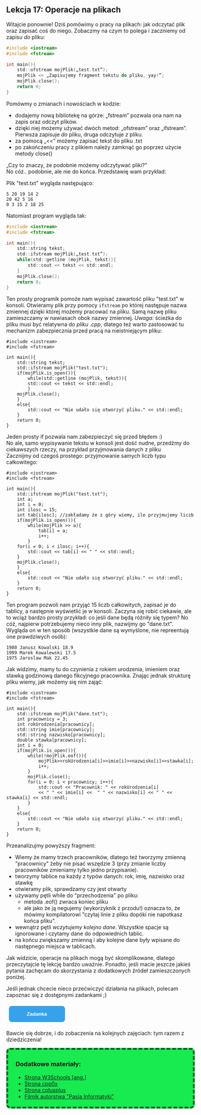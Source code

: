 <style>
.rad-label {
  display: flex;
  align-items: center;

  border-radius: 100px;
  padding: 10px 16px;
  margin: 10px 0;

  cursor: pointer;
  transition: .3s;
}

.rad-label:hover,
.rad-label:focus-within {
  background: hsla(0, 0%, 80%, .14);
}

.rad-input {
  position: absolute;
  visibility: hidden;
  width: 1px;
  height: 1px;
  opacity: 0;
  z-index: -1;
}

.rad-design {
  width: 18px;
  height: 18px;
  border-radius: 80px;

  background: linear-gradient(to right bottom, hsl(154, 97%, 62%), hsl(225, 97%, 62%));
  position: relative;
}

.rad-design::before {
  content: '';

  display: inline-block;
  width: inherit;
  height: inherit;
  border-radius: inherit;

  background: hsl(0, 0%, 90%);
  transform: scale(1.1);
  transition: .3s;
}

.rad-input:checked+.rad-design::before {
  transform: scale(0);
}

.rad-text {
  color: hsl(0, 0%, 60%);
  margin-left: 14px;
  letter-spacing: 3px;
  text-transform: uppercase;
  font-size: 14px;
  font-weight: 900;

  transition: .3s;
}

.rad-input:checked~.rad-text {
  color: hsl(0, 0%, 40%);
}

.btn {
  background-image: linear-gradient(135deg, #008aff, #86d472);
  border-radius: 6px;
  box-sizing: border-box;
  color: #ffffff;
  display: block;
  height: 50px;
  font-size: 1.4em;
  font-weight: 600;
  padding: 4px;
  position: relative;
  text-decoration: none;
  width: 7em;
  z-index: 2;
}

.btn:hover {
  color: #fff;
}

.btn .btnspan {
  align-items: center;
  background: #0e0e10;
  border-radius: 6px;
  display: flex;
  justify-content: center;
  height: 100%;
  transition: background 0.5s ease;
  width: 100%;
}

.btn:hover .btnspan {
  background: transparent;
}

.exercise {
	position: relative;
	max-width: 30em;
	
	background-color: #fff;
	padding: 1.125em 1.5em;
	font-size: 1.25em;
	border-radius: 1rem;
  box-shadow:	0 0.125rem 0.5rem rgba(0, 0, 0, .3), 0 0.0625rem 0.125rem rgba(0, 0, 0, .2);
}

.exercise::before {
	content: '';
	position: absolute;
	width: 0;
	height: 0;
	bottom: 100%;
	left: 1.5em; 
	border: .75rem solid transparent;
	border-top: none;

	border-bottom-color: #fff;
	filter: drop-shadow(0 -0.0625rem 0.0625rem rgba(0, 0, 0, .1));
}

.exerciseButton {
  border: 0;
  text-align: center;
  display: inline-block;
  padding: 14px;
  width: 150px;
  margin: 7px;
  color: #ffffff;
  background-color: #36a2eb;
  border-radius: 8px;
  font-family: "proxima-nova-soft", sans-serif;
  font-weight: 600;
  text-decoration: none;
  transition: box-shadow 200ms ease-out;
}
</style>

<h2>Lekcja 17: Operacje na plikach</h2>

Witajcie ponownie! Dziś pomówimy o pracy na plikach: jak odczytać plik oraz zapisać coś do niego. Zobaczmy na czym to polega i zaczniemy od zapisu *do* pliku:

```c
#include <iostream>
#include <fstream>

int main(){
	std::ofstream mojPlik(„test.txt”);
	mojPlik << „Zapisujemy fragment tekstu do pliku, yay!”;
	mojPlik.close();
	return 0;
}
```

Pomówmy o zmianach i nowościach w kodzie:
- dodajemy nową bibliotekę na górze: „fstream” pozwala ona nam na zapis oraz odczyt plików.
- dzięki niej możemy używać dwóch metod: „ofstream” oraz „ifstream”. Pierwsza zapisuje *do* pliku, druga odczytuje *z* pliku.
- za pomocą „<<” możemy zapisać tekst do pliku .txt
- po zakończeniu pracy z plikiem należy zamknąć go poprzez użycie metody close()

„Czy to znaczy, że podobnie możemy odczytywać pliki?”<br/>
No cóż.. podobnie, ale nie do końca. Przedstawię wam przykład:

Plik "test.txt" wygląda następująco:
```
5 20 19 14 2
20 42 5 16
0 3 15 2 18 25
```

Natomiast program wygląda tak:

```c
#include <iostream>
#include <fstream>

int main(){
	std::string tekst;
	std::ifstream mojPlik(„test.txt”);
	while(std::getline (mojPlik, tekst)){
		std::cout << tekst << std::endl;
	}
	mojPlik.close();
	return 0;
}
```
Ten prosty programik pomoże nam wypisać zawartość pliku "test.txt" w konsoli. Otwieramy plik przy pomocy ```ifstream``` po której następuje nazwa zmiennej dzięki której możemy pracować na pliku. Samą nazwę pliku zamieszczamy w nawiasach obok nazwy zmiennej. *Uwaga:* ścieżka do pliku musi być relatywna do *pliku .cpp*, dlatego też warto zastosować tu mechanizm zabezpiecznia przed pracą na nieistniejącym pliku:

```
#include <iostream>
#include <fstream>

int main(){
	std::string tekst;
	std::ifstream mojPlik("test.txt");
	if(mojPlik.is_open()){
		while(std::getline (mojPlik, tekst)){
		std::cout << tekst << std::endl;
		}
	mojPlik.close();
	}
	else{
		std::cout << "Nie udało się otworzyć pliku." << std::endl;
	}
	return 0;
}
```

Jeden prosty if pozwala nam zabezpieczyć się przed błędem :)<br/>
No ale, samo wypisywanie tekstu w konsoli jest dość nudne, przedźmy do ciekawszych rzeczy, na przykład przyjmowania danych z pliku<br/>
Zacznijmy od czegoś prostego: przyjmowanie samych liczb typu całkowitego:

```
#include <iostream>
#include <fstream>

int main(){
	std::ifstream mojPlik("test.txt");
	int a;
	int i = 0;
	int ilosc = 15;
	int tab[ilosc]; //zakładamy że z góry wiemy, ile przyjmujemy liczb
	if(mojPlik.is_open()){
		while(mojPlik >> a){
			tab[i] = a;
			i++;
		}
	for(i = 0; i < ilosc; i++){
		std::cout << tab[i] << " " << std::endl;
	}
	mojPlik.close();
	}
	else{
		std::cout << "Nie udało się otworzyć pliku." << std::endl;
	}
	return 0;
}
```

Ten program pozwoli nam przyjąć 15 liczb całkowitych, zapisać je do tablicy, a następnie wyświetlić je w konsoli. Zaczyna się robić ciekawie, ale to wciąż bardzo prosty przykład: co jeśli dane będą różniły się typem? No cóż, najpierw potrzebujemy nieco inny plik, nazwijmy go "dane.txt". Wygląda on w ten sposób (wszystkie dane są wymyślone, nie repreentują one prawdziwych osób):

```
1980 Janusz Kowalski 18.9
1999 Marek Kowalewski 17.5
1975 Jaroslaw Mak 22.45
```

Jak widzimy, mamy tu do czynienia z rokiem urodzenia, imieniem oraz stawką godzinową danego fikcyjnego pracownika. Znając jednak strukturę pliku wiemy, jak możemy się nim zająć:

```
#include <iostream>
#include <fstream>

int main(){
	std::ifstream mojPlik("dane.txt");
	int pracownicy = 3;
	int rokUrodzenia[pracownicy];
	std::string imie[pracownicy];
	std::string nazwisko[pracownicy];
	double stawka[pracownicy];
	int i = 0;
	if(mojPlik.is_open()){
		while(!mojPlik.eof()){
			mojPlik>>rokUrodzenia[i]>>imie[i]>>nazwisko[i]>>stawka[i];
			i++;
		}
		mojPlik.close();
		for(i = 0; i < pracownicy; i++){
			std::cout << "Pracownik: " << rokUrodzenia[i]
			<< " " << imie[i] <<  " " << nazwisko[i] << " " << stawka[i] << std::endl;
		}
	}
	else{
		std::cout << "Nie udało się otworzyć pliku." << std::endl;
	}
	return 0;
}
```

Przeanalizujmy powyższy fragment:
- Wiemy że mamy trzech pracowników, dlatego też tworzymy zmienną "pracownicy" żeby nie pisać wszędzie 3 (przy zmianie liczby pracowników zmieniamy tylko jedno przypisanie).
- tworzymy tablice na każdy z typów danych: rok, imię, nazwisko oraz stawkę
- otwieramy plik, sprawdzamy czy jest otwarty
- używamy pętli while do "przechodzenia" po pliku:
	- metoda .eof() zwraca koniec pliku
	- ale jako że ją negujemy (wykorzyknik z przodu!) oznacza to, że mówimy kompilatorowi "czytaj linie z pliku dopóki nie napotkasz końca pliku".
- wewnątrz pętli *wczytujemy kolejno dane*. Wszystkie spacje są ignorowane i czytamy dane do odpowiednich tablic.
- na końcu zwiększamy zmienną *i* aby kolejne dane były wpisane do następnego miejsca w tablicach.

Jak widzicie, operacje na plikach mogą być skomplikowane, dlatego przeczytajcie tę lekcję bardzo uważnie. Ponadto, jeśli macie jeszcze jakieś pytania zachęcam do skorzystania z dodatkowych źródeł zamieszczonych poniżej.

Jeśli jednak chcecie nieco przećwiczyć działania na plikach, polecam zapoznac się z dostępnymi zadankami ;)

<button onclick="if (document.getElementById('exercises').style.display === 'none') {document.getElementById('exercises').style.display = 'block';} else {document.getElementById('exercises').style.display = 'none';}" class="exerciseButton">Zadanka</button>

<div id="exercises" style="display: none" class="exercise">
1.<br/>
  Zmodyfikujcie powyższy program:<br/>
  Napiszcie klasę "Pracownik" oraz stwórzcie jej obiekty, które będzą przechowywać dane pobrane z pliku .txt<br/>
  Napiszcie konstruktor parametryczny który będzie przyjmował dane pobrane z pliku .txt<br/>
  Napiszcie metody klasy pozwalajace zmieniać dane oraz je wyświetlać (getter'y i setter'y).<br/>
  Napiszcie przełądowaną funkcję która pozwoli na ustawienie pensji pracownika zarówno jako double jak i int<br/>
2.<br/>
  Zmodyfikujcie powyższy program:<br/>
  Analogicznie dla ćw. 1 stwórzcie klasę "Samochód", "Koło" oraz "Karoseria" (Koło i Karoseria będące polami klasy Samochód)<br/>
  Pobierzcie dla nich dane z trzech plików .txt.
</div>

Bawcie się dobrze, i do zobaczenia na kolejnych zajęciach: tym razem z dziedziczenia!

<div style="background-color: #17eb50;border-radius: 10px;padding: 5px;padding-left: 20px;border: 5px #0f6124 dashed;">
<h3>Dodatkowe materiały:</h3>

- <a href="https://www.w3schools.com/cpp/cpp_files.asp">Strona W3Schools [ang.]</a>
- <a href="https://cpp0x.pl/kursy/Kurs-C++/Dodatkowe-materialy/Obsluga-plikow/305">Strona cpp0x</a>
- <a href="https://www.cplusplus.com/doc/tutorial/files/">Strona cplusplus</a>
- <a href="https://www.youtube.com/watch?v=h2Taf16gQDI">Filmik autorstwa "Pasja Informatyki"</a>

</div>
